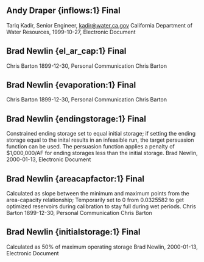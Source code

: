 ## Andy Draper {inflows:1} Final
Tariq Kadir, Senior Engineer, kadir@water.ca.gov
California Department of Water Resources, 1999-10-27, Electronic Document

## Brad Newlin {el_ar_cap:1} Final
Chris Barton
1899-12-30, Personal Communication
Chris Barton

## Brad Newlin {evaporation:1} Final
Chris Barton
1899-12-30, Personal Communication
Chris Barton

## Brad Newlin {endingstorage:1} Final
Constrained ending storage set to equal initial storage; if setting the ending storage equal to the inital results in an infeasible run, the target persuasion function can be used.  The persuasion function applies a penalty of $1,000,000/AF for ending storages less than the initial storage.
Brad Newlin, 2000-01-13, Electronic Document

## Brad Newlin {areacapfactor:1} Final
Calculated as slope between the minimum and maximum points from the area-capacity relationship; Temporarily set to 0 from 0.0325582 to get optimized reservoirs during calibration to stay full during wet periods.
Chris Barton
1899-12-30, Personal Communication
Chris Barton

## Brad Newlin {initialstorage:1} Final
Calculated as 50% of maximum operating storage
Brad Newlin, 2000-01-13, Electronic Document
